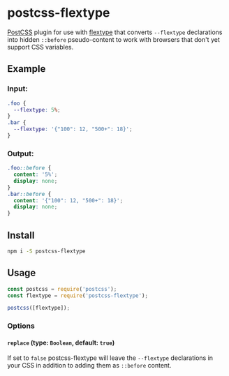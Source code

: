 # postcss-flextype

[PostCSS](https://github.com/postcss/postcss) plugin for use with [flextype](https://github.com/autopaideia/flextype) that converts `--flextype` declarations into hidden `::before` pseudo-content to work with browsers that don't yet support CSS variables.

## Example

### Input:

```css
.foo {
  --flextype: 5%;
}
.bar {
  --flextype: '{"100": 12, "500+": 18}';
}
```

### Output:

```css
.foo::before {
  content: '5%';
  display: none;
}
.bar::before {
  content: '{"100": 12, "500+": 18}';
  display: none;
}
```

## Install

```bash
npm i -S postcss-flextype
```

## Usage

```javascript
const postcss = require('postcss');
const flextype = require('postcss-flextype');

postcss([flextype]);
```

### Options

#### `replace` (type: `Boolean`, default: `true`)

If set to `false` postcss-flextype will leave the `--flextype` declarations in your CSS in addition to adding them as `::before` content.
